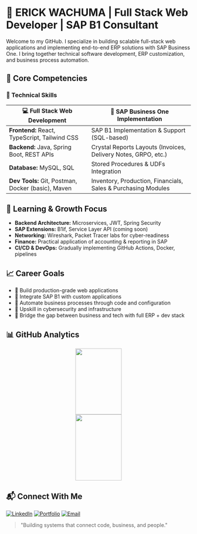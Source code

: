 # 👋 ERICK WACHUMA | Full Stack Web Developer | SAP B1 Consultant

Welcome to my GitHub. I specialize in building scalable full-stack web applications and implementing end-to-end ERP solutions with SAP Business One. I bring together technical software development, ERP customization, and business process automation.


## 🧩 Core Competencies

### 💼 Technical Skills

| 💻 Full Stack Web Development                                | 🏢 SAP Business One Implementation                             |
|--------------------------------------------------------------|----------------------------------------------------------------|
| **Frontend:** React, TypeScript, Tailwind CSS                | SAP B1 Implementation & Support (SQL-based)                   |
| **Backend:** Java, Spring Boot, REST APIs                    | Crystal Reports Layouts (Invoices, Delivery Notes, GRPO, etc.) |
| **Database:** MySQL, SQL                                     | Stored Procedures & UDFs Integration                          |
| **Dev Tools:** Git, Postman, Docker (basic), Maven           | Inventory, Production, Financials, Sales & Purchasing Modules |


## 🧠 Learning & Growth Focus

- **Backend Architecture:** Microservices, JWT, Spring Security
- **SAP Extensions:** B1if, Service Layer API (coming soon)
- **Networking:** Wireshark, Packet Tracer labs for cyber-readiness
- **Finance:** Practical application of accounting & reporting in SAP
- **CI/CD & DevOps:** Gradually implementing GitHub Actions, Docker, pipelines


## 📈 Career Goals

- 🎯 Build production-grade web applications
- 🔄 Integrate SAP B1 with custom applications
- 🧾 Automate business processes through code and configuration
- 🔐 Upskill in cybersecurity and infrastructure
- 💼 Bridge the gap between business and tech with full ERP + dev stack

## 📊 GitHub Analytics

<div align="center">
  <img height="180em" width="50%" src="https://github-readme-stats.vercel.app/api?username=Erick384&show_icons=true&theme=tokyonight&hide_border=true&count_private=true" />
  <img height="180em" width="50%" src="https://github-readme-streak-stats.herokuapp.com/?user=Erick384&theme=tokyonight&hide_border=true" />
</div>

## 📬 Connect With Me
[![LinkedIn](https://img.shields.io/badge/LinkedIn-0077B5?style=for-the-badge&logo=linkedin&logoColor=white)](https://www.linkedin.com/in/erick-wachuma-7a6036221)
[![Portfolio](https://img.shields.io/badge/Portfolio-FF5722?style=for-the-badge&logo=safari&logoColor=white)](https://erickwachuma.vercel.app)
[![Email](https://img.shields.io/badge/Gmail-D14836?style=for-the-badge&logo=gmail&logoColor=white)](mailto:erickwachuma@gmail.com)

> "Building systems that connect code, business, and people."













<!--# 👋 Hey there! I'm **ERICK WACHUMA**

<div align="center">
  
[![Typing SVG](https://readme-typing-svg.herokuapp.com?font=Fira+Code&size=30&duration=3000&pause=1000&color=00D4FF&center=true&vCenter=true&width=600&lines=Full-Stack+Developer;SAP+ERP+Consultant;Software+Engineer;Business+Solutions+Expert)](https://git.io/typing-svg)

</div>

<div align="center">
  
![Profile Views](https://komarev.com/ghpvc/?username=Erick384&color=brightgreen&style=flat-square)
[![GitHub followers](https://img.shields.io/github/followers/Erick384?style=social)](https://github.com/Erick384)
[![LinkedIn](https://img.shields.io/badge/-LinkedIn-blue?style=flat-square&logo=Linkedin&logoColor=white&link=https://www.linkedin.com/in/erick-wachuma-7a6036221)](https://www.linkedin.com/in/erick-wachuma-7a6036221)
[![Portfolio](https://img.shields.io/badge/-Portfolio-ff69b4?style=flat-square&logo=safari&logoColor=white)](https://erickwachuma.vercel.app)

</div>

---

## 🚀 About Me

> *"Building powerful web applications and optimizing enterprise systems with cutting-edge technology."*

🔹 **Full-Stack Developer** specializing in modern web technologies and scalable application architecture  
🔹 **SAP ERP Consultant** with expertise in system integration and business process optimization  
🔹 **Software Engineer** passionate about creating efficient, user-friendly solutions  
🔹 **Problem Solver** who loves transforming complex business requirements into elegant technical solutions  

### 🎯 Current Focus
- 🔭 Working on **modern web applications** and **SAP S/4HANA integration projects**
- 🌱 Learning **Cloud Technologies** (AWS, Azure) and **Advanced Microservices Architecture**
- 👯 Looking to collaborate on **full-stack projects** and **enterprise system integrations**
- 💬 Ask me about **React/Node.js**, **SAP ABAP**, **system architecture**, or **API development**

---

## 🛠️ Tech Stack & Expertise

### 💼 Enterprise & SAP
<p align="left">
<img src="https://img.shields.io/badge/SAP-0FAAFF?style=for-the-badge&logo=sap&logoColor=white" />
<img src="https://img.shields.io/badge/SAP_ABAP-0FAAFF?style=for-the-badge&logo=sap&logoColor=white" />
<img src="https://img.shields.io/badge/SAP_HANA-0FAAFF?style=for-the-badge&logo=sap&logoColor=white" />
<img src="https://img.shields.io/badge/ERP_Systems-FF6B6B?style=for-the-badge&logo=enterprise&logoColor=white" />
<img src="https://img.shields.io/badge/System_Integration-4ECDC4?style=for-the-badge&logo=workflow&logoColor=white" />
</p>

### 💻 Programming & Development
<p align="left">
<img src="https://img.shields.io/badge/Python-3776AB?style=for-the-badge&logo=python&logoColor=white" />
<img src="https://img.shields.io/badge/Java-ED8B00?style=for-the-badge&logo=openjdk&logoColor=white" />
<img src="https://img.shields.io/badge/JavaScript-F7DF1E?style=for-the-badge&logo=javascript&logoColor=black" />
<img src="https://img.shields.io/badge/TypeScript-007ACC?style=for-the-badge&logo=typescript&logoColor=white" />
<img src="https://img.shields.io/badge/React-20232A?style=for-the-badge&logo=react&logoColor=61DAFB" />
<img src="https://img.shields.io/badge/Node.js-43853D?style=for-the-badge&logo=node.js&logoColor=white" />
</p>

### 🗄️ Databases & Tools
<p align="left">
<img src="https://img.shields.io/badge/MySQL-00000F?style=for-the-badge&logo=mysql&logoColor=white" />
<img src="https://img.shields.io/badge/PostgreSQL-316192?style=for-the-badge&logo=postgresql&logoColor=white" />
<img src="https://img.shields.io/badge/MongoDB-4EA94B?style=for-the-badge&logo=mongodb&logoColor=white" />
<img src="https://img.shields.io/badge/Git-F05032?style=for-the-badge&logo=git&logoColor=white" />
<img src="https://img.shields.io/badge/Docker-2496ED?style=for-the-badge&logo=docker&logoColor=white" />
</p>

### 📊 Data & Analytics
<p align="left">
<img src="https://img.shields.io/badge/Pandas-150458?style=for-the-badge&logo=pandas&logoColor=white" />
<img src="https://img.shields.io/badge/NumPy-013243?style=for-the-badge&logo=numpy&logoColor=white" />
<img src="https://img.shields.io/badge/Matplotlib-11557c?style=for-the-badge&logo=python&logoColor=white" />
<img src="https://img.shields.io/badge/Power_BI-F2C811?style=for-the-badge&logo=powerbi&logoColor=black" />
<img src="https://img.shields.io/badge/Tableau-E97627?style=for-the-badge&logo=tableau&logoColor=white" />
</p>

---

## 🎯 Core Competencies

<table>
<tr>
<td valign="top" width="50%">

### 🏢 SAP & ERP Expertise
- **SAP ABAP Development** - Custom Programs & Reports
- **SAP S/4HANA** - Implementation & Migration
- **SAP Integration** - RFC, APIs, Web Services
- **Module Expertise** - FI, MM, SD, PP
- **System Architecture** - Design & Optimization
- **Business Process Analysis** - Requirements & Solutions

</td>
<td valign="top" width="50%">

### 💻 Full-Stack Development
- **Frontend Development** - React, Vue.js, Angular
- **Backend Development** - Node.js, Python, Java
- **Database Design** - SQL, NoSQL, Data Modeling
- **API Development** - REST, GraphQL, Microservices
- **DevOps & Deployment** - Docker, CI/CD, Cloud
- **Software Architecture** - Scalable Solutions

</td>
</tr>
</table>


---
## 🚀 Featured Projects

<div align="center">

### 🔥 **Spotlight Projects**

</div>

<table>
<tr>
<td width="50%">

### 📊 [SAP Financial Data Automation](https://github.com/Erick384/sap-financial-automation)
**🔧 Tech Stack:** Python | ABAP | SAP HANA | REST APIs

Enterprise automation system that:
- ✅ Automates SAP data extraction and processing
- ✅ Integrates SAP with external business systems
- ✅ Generates real-time operational dashboards
- ✅ Implements automated data validation & reporting

**Impact:** Reduced manual data processing time by 80% across multiple departments

</td>
<td width="50%">

### 📈 [Business Analytics Dashboard](https://github.com/Erick384/finance-dashboard)
**🔧 Tech Stack:** React | Python | D3.js | PostgreSQL

Full-stack web application featuring:
- ✅ Real-time data visualization and KPI monitoring
- ✅ Interactive charts and business intelligence tools
- ✅ RESTful API backend with secure authentication
- ✅ Responsive design with modern UI/UX

**Impact:** Streamlined business reporting processes for 50+ users

</td>
</tr>
<tr>
<td width="50%">

### 🔗 [ERP Integration Toolkit](https://github.com/Erick384/erp-integration)
**🔧 Tech Stack:** Java | Spring Boot | SAP RFC | Docker

Middleware solution that:
- ✅ Connects SAP with 15+ external platforms
- ✅ Handles 10,000+ transactions daily
- ✅ Provides real-time data synchronization
- ✅ Includes comprehensive error handling

**Impact:** Eliminated data silos across enterprise systems

</td>
<td width="50%">

### 🤖 [AI-Powered Invoice Processing](https://github.com/Erick384/ai-invoice-processor)
**🔧 Tech Stack:** Python | TensorFlow | OCR | SAP APIs

Intelligent document processing system that:
- ✅ Processes documents with 95% accuracy using ML
- ✅ Automatically extracts and validates business data
- ✅ Integrates seamlessly with SAP modules
- ✅ Provides real-time processing status updates

**Impact:** Automated document processing workflow for enterprise clients

</td>
</tr>
</table>

<div align="center">

### 🔍 [**View All Repositories →**](https://github.com/Erick384?tab=repositories)

</div>

---

## 📊 GitHub Analytics
<p align="center">
  <a href="#">
    <img height="180em" src="https://github-readme-stats.vercel.app/api?username=Erick384&show_icons=true&theme=tokyonight&hide_border=true&count_private=true" />
  </a>
  <a href="#">
    <img height="180em" src="https://github-readme-streak-stats.herokuapp.com/?user=Erick384&theme=tokyonight&hide_border=true" />
  </a>
</p>

//
<div align="center">
  <div flex="row">
    <img height="180em" src="https://github-readme-stats.vercel.app/api?username=Erick384&show_icons=true&theme=tokyonight&hide_border=true&count_private=true" />
    <img height="180em" src="https://github-readme-streak-stats.herokuapp.com/?user=Erick384&theme=tokyonight&hide_border=true" />
  </div>
<img width="70%" src="https://github-readme-stats.vercel.app/api/top-langs/?username=Erick384&layout=compact&theme=tokyonight&hide_border=true&count_private=true" />
</div>
//

---

## 🏆 Achievements & Certifications

<div align="center">

| 🎖️ **Certification** | 🏢 **Issuer** | 📅 **Year** |
|:---:|:---:|:---:|
| SAP Certified Development Associate - ABAP | SAP | 2023 |
| SAP Certified Application Associate - S/4HANA | SAP | 2022 |
| AWS Certified Solutions Architect | Amazon | 2024 |
| Full Stack Web Development | Meta | 2023 |

</div>

---

## 📈 Professional Experience Highlights

### 💼 **Current Role: Senior Full-Stack Developer & SAP Consultant**
- 🎯 Developed 10+ full-stack web applications using modern frameworks
- 📊 Led 5+ successful SAP S/4HANA implementation and integration projects
- 🔧 Built 50+ custom ABAP programs and REST API integrations
- 👥 Mentored junior developers and led technical teams

### 🎯 **Key Achievements:**
- 🏆 **System Performance:** Improved application performance by 60% through optimization
- 📈 **Project Delivery:** Successfully delivered 15+ projects on time and within budget
- 🎖️ **Recognition:** Top performer and technical lead for 3 consecutive years
- 🌟 **Innovation:** Pioneered modern web integration patterns with legacy SAP systems

---

## 🤝 Let's Collaborate

<div align="center">

### 🌟 **I'm always excited to work on:**
🔹 **Full-Stack Web Applications**  
🔹 **SAP Integration & Development Projects**  
🔹 **Enterprise System Modernization**  
🔹 **API Development & Microservices**  
🔹 **Open Source Contributions**

</div>

---

## 📞 Get In Touch

<div align="center">

[![LinkedIn](https://img.shields.io/badge/LinkedIn-0077B5?style=for-the-badge&logo=linkedin&logoColor=white)](https://www.linkedin.com/in/erick-wachuma-7a6036221)
[![Portfolio](https://img.shields.io/badge/Portfolio-FF5722?style=for-the-badge&logo=safari&logoColor=white)](https://erickwachuma.vercel.app)
[![Email](https://img.shields.io/badge/Gmail-D14836?style=for-the-badge&logo=gmail&logoColor=white)](mailto:erickwachuma@gmail.com)
[![GitHub](https://img.shields.io/badge/GitHub-100000?style=for-the-badge&logo=github&logoColor=white)](https://github.com/Erick384)

</div>

<div align="center">

### 💬 **"Let's turn complex business problems into elegant technical solutions!"**

</div>

---

<div align="center">

### ⭐ **If you find my work valuable, please consider:**
**Following me** • **Starring my repositories** • **Connecting on LinkedIn**

*Thank you for visiting my profile! 🚀*

</div>

---

<!--
<div align="center">
  
![Snake animation](https://github.com/Erick384/Erick384/blob/output/github-contribution-grid-snake.svg)

</div>
--!>
